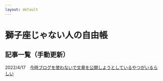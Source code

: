 ```yaml
---
layout: default
---
```


# 獅子座じゃない人の自由帳

## 記事一覧（手動更新）

<p>2022/4/17　<a href="./20220400.pdf">今時ブログを使わないで文章を公開しようとしているやつがいるらしい</a></p>
